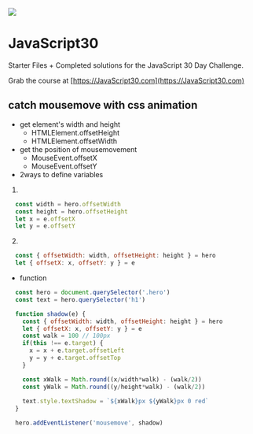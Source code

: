 ![](https://javascript30.com/images/JS3-social-share.png)

# JavaScript30

Starter Files + Completed solutions for the JavaScript 30 Day Challenge.

Grab the course at [https://JavaScript30.com](https://JavaScript30.com)

## catch mousemove with css animation

- get element's width and height
  - HTMLElement.offsetHeight
  - HTMLElement.offsetWidth
- get the position of mousemovement
  - MouseEvent.offsetX
  - MouseEvent.offsetY
- 2ways to define variables

1.
```javascript
  const width = hero.offsetWidth 
  const height = hero.offsetHeight
  let x = e.offsetX
  let y = e.offsetY
```

2.

```javascript
  const { offsetWidth: width, offsetHeight: height } = hero
  let { offsetX: x, offsetY: y } = e
```
- function

```javascript
  const hero = document.querySelector('.hero')
  const text = hero.querySelector('h1')

  function shadow(e) {
    const { offsetWidth: width, offsetHeight: height } = hero
    let { offsetX: x, offsetY: y } = e
    const walk = 100 // 100px
    if(this !== e.target) {
      x = x + e.target.offsetLeft
      y = y + e.target.offsetTop
    }

    const xWalk = Math.round((x/width*walk) - (walk/2))
    const yWalk = Math.round((y/height*walk) - (walk/2))
    
    text.style.textShadow = `${xWalk}px ${yWalk}px 0 red`
  }

  hero.addEventListener('mousemove', shadow)
```


